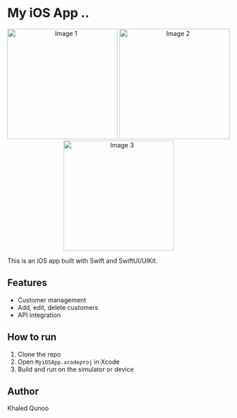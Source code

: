 # My iOS App ..


<p align="center">
  <img src="https://drive.google.com/uc?export=view&id=1yuvrfFrt0TQPzoKQfN1aJQaC-DTRPP62" width="250" alt="Image 1" />
  <img src="https://drive.google.com/uc?export=view&id=1yuvrfFrt0TQPzoKQfN1aJQaC-DTRPP62" width="250" alt="Image 2" />
  <img src="https://drive.google.com/uc?export=view&id=1yuvrfFrt0TQPzoKQfN1aJQaC-DTRPP62" width="250" alt="Image 3" />
</p>


This is an iOS app built with Swift and SwiftUI/UIKit.

## Features

- Customer management
- Add, edit, delete customers
- API integration

## How to run

1. Clone the repo
2. Open `MyiOSApp.xcodeproj` in Xcode
3. Build and run on the simulator or device

## Author

Khaled Qunoo
